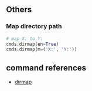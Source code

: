 ## Others

### Map directory path
```python
# map X: to Y:
cmds.dirmap(en=True)
cmds.dirmap(m=('X:', 'Y:'))
```

## command references
* [dirmap](https://help.autodesk.com/cloudhelp/2023/ENU/Maya-Tech-Docs/CommandsPython/dirmap.html)